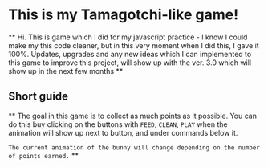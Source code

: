 # This is my Tamagotchi-like game!

** Hi. This is game which I did for my javascript practice - I know I could make my this code cleaner, but in this very moment when I did this, I gave it 100%. Updates, upgrades and any new ideas which I can implemented to this game to improve this project, will show up with the ver. 3.0 which will show up in the next few months **

## Short guide

** The goal in this game is to collect as much points as it possible. You can do this buy clicking on the buttons with `FEED`, `CLEAN`, `PLAY` when the animation will show up next to button, and under commands below it. 

`The current animation of the bunny will change depending on the number of points earned.` **